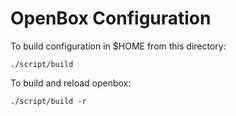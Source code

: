 # OpenBox Configuration

To build configuration in $HOME from this directory:

    ./script/build

To build and reload openbox:

    ./script/build -r
